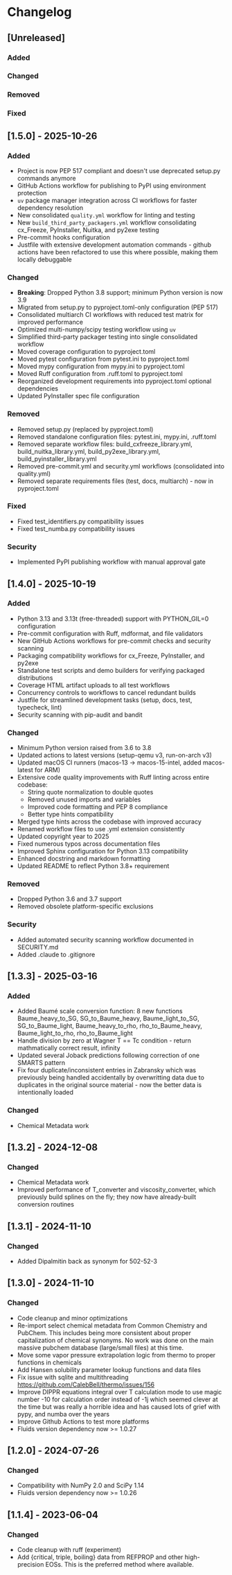 # Changelog

## [Unreleased]

### Added

### Changed

### Removed

### Fixed

## [1.5.0] - 2025-10-26

### Added

- Project is now PEP 517 compliant and doesn't use deprecated setup.py commands anymore
- GitHub Actions workflow for publishing to PyPI using environment protection
- `uv` package manager integration across CI workflows for faster dependency resolution
- New consolidated `quality.yml` workflow for linting and testing
- New `build_third_party_packagers.yml` workflow consolidating cx_Freeze, PyInstaller, Nuitka, and py2exe testing
- Pre-commit hooks configuration
- Justfile with extensive development automation commands - github actions have been refactored to use this where possible, making them locally debuggable

### Changed

- **Breaking**: Dropped Python 3.8 support; minimum Python version is now 3.9
- Migrated from setup.py to pyproject.toml-only configuration (PEP 517)
- Consolidated multiarch CI workflows with reduced test matrix for improved performance
- Optimized multi-numpy/scipy testing workflow using `uv`
- Simplified third-party packager testing into single consolidated workflow
- Moved coverage configuration to pyproject.toml
- Moved pytest configuration from pytest.ini to pyproject.toml
- Moved mypy configuration from mypy.ini to pyproject.toml
- Moved Ruff configuration from .ruff.toml to pyproject.toml
- Reorganized development requirements into pyproject.toml optional dependencies
- Updated PyInstaller spec file configuration

### Removed

- Removed setup.py (replaced by pyproject.toml)
- Removed standalone configuration files: pytest.ini, mypy.ini, .ruff.toml
- Removed separate workflow files: build_cxfreeze_library.yml, build_nuitka_library.yml, build_py2exe_library.yml, build_pyinstaller_library.yml
- Removed pre-commit.yml and security.yml workflows (consolidated into quality.yml)
- Removed separate requirements files (test, docs, multiarch) - now in pyproject.toml

### Fixed

- Fixed test_identifiers.py compatibility issues
- Fixed test_numba.py compatibility issues

### Security

- Implemented PyPI publishing workflow with manual approval gate

## [1.4.0] - 2025-10-19

### Added

- Python 3.13 and 3.13t (free-threaded) support with PYTHON_GIL=0 configuration
- Pre-commit configuration with Ruff, mdformat, and file validators
- New GitHub Actions workflows for pre-commit checks and security scanning
- Packaging compatibility workflows for cx_Freeze, PyInstaller, and py2exe
- Standalone test scripts and demo builders for verifying packaged distributions
- Coverage HTML artifact uploads to all test workflows
- Concurrency controls to workflows to cancel redundant builds
- Justfile for streamlined development tasks (setup, docs, test, typecheck, lint)
- Security scanning with pip-audit and bandit

### Changed

- Minimum Python version raised from 3.6 to 3.8
- Updated actions to latest versions (setup-qemu v3, run-on-arch v3)
- Updated macOS CI runners (macos-13 → macos-15-intel, added macos-latest for ARM)
- Extensive code quality improvements with Ruff linting across entire codebase:
  - String quote normalization to double quotes
  - Removed unused imports and variables
  - Improved code formatting and PEP 8 compliance
  - Better type hints compatibility
- Merged type hints across the codebase with improved accuracy
- Renamed workflow files to use .yml extension consistently
- Updated copyright year to 2025
- Fixed numerous typos across documentation files
- Improved Sphinx configuration for Python 3.13 compatibility
- Enhanced docstring and markdown formatting
- Updated README to reflect Python 3.8+ requirement

### Removed

- Dropped Python 3.6 and 3.7 support
- Removed obsolete platform-specific exclusions

### Security

- Added automated security scanning workflow documented in SECURITY.md
- Added .claude to .gitignore

## [1.3.3] - 2025-03-16

### Added

- Added Baumé scale conversion function: 8 new functions Baume_heavy_to_SG, SG_to_Baume_heavy, Baume_light_to_SG, SG_to_Baume_light, Baume_heavy_to_rho, rho_to_Baume_heavy, Baume_light_to_rho, rho_to_Baume_light
- Handle division by zero at Wagner T == Tc condition - return mathmatically correct result, infinity
- Updated several Joback predictions following correction of one SMARTS pattern
- Fix four duplicate/inconsistent entries in Zabransky which was previously being handled accidentally by overwritting data due to duplicates in the original source material - now the better data is intentionally loaded

### Changed

- Chemical Metadata work

## [1.3.2] - 2024-12-08

### Changed

- Chemical Metadata work
- Improved performance of T_converter and viscosity_converter, which previously build splines on the fly; they now have already-built conversion routines

## [1.3.1] - 2024-11-10

### Changed

- Added Dipalmitin back as synonym for 502-52-3

## [1.3.0] - 2024-11-10

### Changed

- Code cleanup and minor optimizations
- Re-import select chemical metadata from Common Chemistry and PubChem. This includes being more consistent about proper capitalization of chemical synonyms. No work was done on the main massive pubchem database (large/small files) at this time.
- Move some vapor pressure extrapolation logic from thermo to proper functions in chemicals
- Add Hansen solubility parameter lookup functions and data files
- Fix issue with sqlite and multithreading https://github.com/CalebBell/thermo/issues/156
- Improve DIPPR equations integral over T calculation mode to use magic number -10 for calculation order instead of -1j which seemed clever at the time but was really a horrible idea and has caused lots of grief with pypy, and numba over the years
- Improve Github Actions to test more platforms
- Fluids version dependency now >= 1.0.27

## [1.2.0] - 2024-07-26

### Changed

- Compatibility with NumPy 2.0 and SciPy 1.14
- Fluids version dependency now >= 1.0.26

## [1.1.4] - 2023-06-04

### Changed

- Code cleanup with ruff (experiment)
- Add {critical, triple, boiling} data from REFPROP and other high-precision EOSs. This is the preferred method where available.
